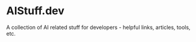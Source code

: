 # AIStuff.dev

A collection of AI related stuff for developers - helpful links, articles, tools, etc.


